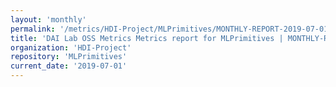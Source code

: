 ```yaml
---
layout: 'monthly'
permalink: '/metrics/HDI-Project/MLPrimitives/MONTHLY-REPORT-2019-07-01/'
title: 'DAI Lab OSS Metrics Metrics report for MLPrimitives | MONTHLY-REPORT-2019-07-01'
organization: 'HDI-Project'
repository: 'MLPrimitives'
current_date: '2019-07-01'
---
```

